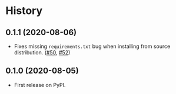 # History

## 0.1.1 (2020-08-06)

- Fixes missing `requirements.txt` bug when installing from source distribution. ([#50](https://github.com/drivendataorg/nbautoexport/issues/50), [#52](https://github.com/drivendataorg/nbautoexport/pull/52))

## 0.1.0 (2020-08-05)

- First release on PyPI.
